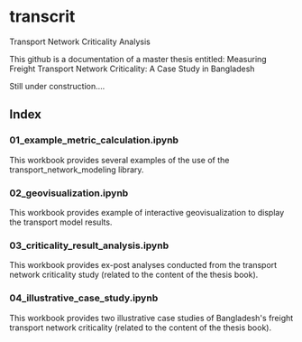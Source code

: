 # transcrit
Transport Network Criticality Analysis

This github is a documentation of a master thesis entitled:
Measuring Freight Transport Network Criticality: A Case Study in Bangladesh

Still under construction....

## Index

### 01_example_metric_calculation.ipynb
This workbook provides several examples of the use of the transport_network_modeling library.

### 02_geovisualization.ipynb
This workbook provides example of interactive geovisualization to display the transport model results.

### 03_criticality_result_analysis.ipynb
This workbook provides ex-post analyses conducted from the transport network criticality study (related to the content of the thesis book).

### 04_illustrative_case_study.ipynb
This workbook provides two illustrative case studies of Bangladesh's freight transport network criticality (related to the content of the thesis book).
